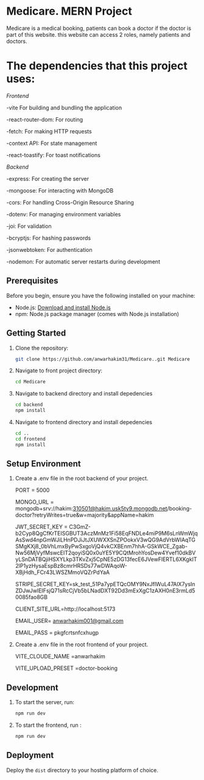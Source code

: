 # Medicare. MERN Project

Medicare is a medical booking, patients can book a doctor if the doctor is part of this website. this website can access 2 roles, namely patients and doctors.

# The dependencies that this project uses:

*Frontend*

-vite For building and bundling the application

-react-router-dom: For routing

-fetch: For making HTTP requests

-context API: For state management

-react-toastify: For toast notifications


*Backend*

-express: For creating the server

-mongoose: For interacting with MongoDB

-cors: For handling Cross-Origin Resource Sharing

-dotenv: For managing environment variables

-joi: For validation

-bcryptjs: For hashing passwords

-jsonwebtoken: For authentication

-nodemon: For automatic server restarts during development


## Prerequisites

Before you begin, ensure you have the following installed on your machine:

- Node.js: [Download and install Node.js](https://nodejs.org/)
- npm: Node.js package manager (comes with Node.js installation)

## Getting Started

1. Clone the repository:

   ```bash
   git clone https://github.com/anwarhakim31/Medicare..git Medicare
   ```

2. Navigate to  front project directory:

     ```bash
     cd Medicare
     ```

3.  Navigate to backend directory and install depedencies

     ```bash
     cd backend
     npm install
     ```

4.  Navigate to frontend directory and install depedencies
   
     ```bash
     cd ..
     cd frontend
     npm install 
     ```

## Setup Environment

1. Create a .env file in the root backend of your project.


    PORT = 5000
  
    MONGO_URL = mongodb+srv://hakim:310501@hakim.usk5ty9.mongodb.net/booking-doctor?retryWrites=true&w=majority&appName=hakim
    
    JWT_SECRET_KEY = C3GmZ-b2Cyp8QgCfKrTEISGBUT3AczMnMz1Fi58EqFNDLe4miP9M6sLnWmWjqAsSwd4npGmWJiLHnPDJiJtJXUWXXSnZPOokxV3wQG9AdVrbWIAqTGSMgKXj8_0bVhLmxByPwSxgoVjQ4vkCXBEnm7hhA-GSkWCE_Zgab-Nw56MjVyfMswcEIT2qoyiSQ0x0uYE5Y9CQtMrohYosDew4Yvef10dkBVyLSnDATBQjiHSXYLkp3TKvZxj5CpNE5zDG13fecE6JVewFlERTL6XKgkIT2lP1yzHysaEspBz8cmrHRSDs77wDWAqoW-XBjHdh_FCr43LWSZMmoVQZrPdYaA
    
    STRIPE_SECRET_KEY=sk_test_51Pa7ypETQcOMY9NxJflWuL47AlX7ysInZDJwJwlEIFsjQ71sRcCjVb5bLNadDXT92Dd3mExXgC1zAXH0nE3rmLd50085fao8GB
    
    CLIENT_SITE_URL=http://localhost:5173
    
    EMAIL_USER= anwarhakim001@gmail.com
    
    EMAIL_PASS = pkgfcrtsnfcxhugp

2. Create a .env file in the root frontend of your project.
 
    VITE_CLOUDE_NAME =anwarhakim
    
    VITE_UPLOAD_PRESET =doctor-booking

## Development

1. To start the  server, run:
  
     ```bash
     npm run dev
     ```
   
 2. To start the frontend, run :

    ```bash
    npm run dev
    ```

## Deployment

Deploy the `dist` directory to your hosting platform of choice.

